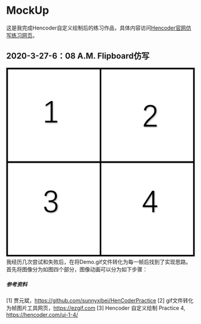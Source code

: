 # MockUp
这是我完成Hencoder自定义绘制后的练习作品，具体内容访问[Hencoder官网仿写练习网页](https://hencoder.com/activity-mock-2/)。

## 2020-3-27-6：08 A.M. Flipboard仿写
![](images/4parts.png)
我经历几次尝试和失败后，在将Demo.gif文件转化为每一帧后找到了实现思路。首先将图像分为如图四个部分，图像动画可以分为如下步骤：

##### 参考资料
[1] 贾元斌，https://github.com/sunnyxibei/HenCoderPractice
[2] gif文件转化为帧图片工具网页，https://ezgif.com
[3] Hencoder 自定义绘制 Practice 4, https://hencoder.com/ui-1-4/
